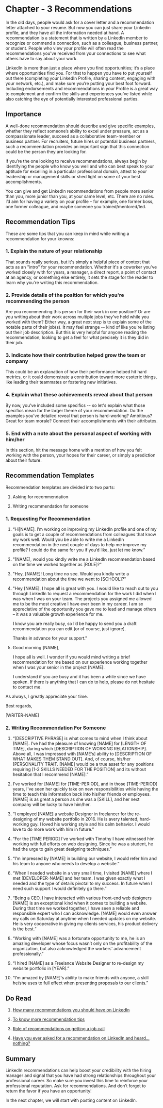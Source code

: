 # Chapter - 3 Recommendations
In the old days, people would ask for a cover letter and a recommendation letter attached to your resume. But now you can just share your Linkedin profile, and they have all the information needed at hand. 
A recommendation is a statement that is written by a LinkedIn member to recognize or commend a connection, such as a colleague, business partner, or student. People who view your profile will often read the recommendations you've received from your connections to see what others have to say about your work.

LinkedIn is more than just a place where you find opportunities; it’s a place where opportunities find you. For that to happen you have to put yourself out there (completing your LinkedIn Profile, sharing content, engaging with your network, etc.), and make sure you’re putting your best foot forward. Including endorsements and recommendations in your Profile is a great way to complement and confirm the skills and experiences you’ve listed while also catching the eye of potentially interested professional parties.

## Importance 
A well-done recommendation should describe and give specific examples, whether they reflect someone’s ability to excel under pressure, act as a compassionate leader, succeed as a collaborative team-member or business partner. For recruiters, future hires or potential business partners, such a recommendation provides an important sign that this connection could be the person they are looking for.

If you’re the one looking to receive recommendations, always begin by identifying the people who know you well and who can best speak to your aptitude for excelling in a particular professional domain, attest to your leadership or management skills or shed light on some of your best accomplishments.

You can give and get LinkedIn recommendations from people more senior than you, more junior than you, at your same level, etc. There are no rules. I’d aim for having a variety on your profile – for example, one former boss, one former colleague, and maybe someone you trained/mentored/led. 

## Recommendation Tips 
These are some tips that you can keep in mind while writing a recommendation for your knowns: 
### 1. Explain the nature of your  relationship
That sounds really serious, but it's simply a helpful piece of context that acts as an "intro" for your recommendation. Whether it's a coworker you've worked closely with for years, a manager, a direct report, a point of contact at an agency, or something else entirely, it sets the stage for the reader to learn why you're writing this recommendation.

### 2. Provide details of the position for which you're recommending the person
Are you recommending this person for their work in one position? Or are you writing about their work across multiple jobs they've held while you worked with them? Either way, a great next step is to explain some of the notable parts of their job(s). It may feel strange -- kind of like you're listing out their job description. But this is very helpful for anyone reading the recommendation, looking to get a feel for what precisely it is they did in their job. 

### 3. Indicate how their contribution helped grow the team or company
This could be an explanation of how their performance helped hit hard metrics, or it could demonstrate a contribution toward more esoteric things, like leading their teammates or fostering new initiatives.

### 4. Explain what these achievements reveal about that person
By now, you've included some specifics -- so let's explain what those specifics mean for the larger theme of your recommendation. Do the examples you've detailed reveal that person is hard-working? Ambitious? Great for team morale? Connect their accomplishments with their attributes.

### 5.  End with a note about the personal aspect of working with him/her
In this section, hit the message home with a mention of how you felt working with the person, your hopes for their career, or simply a prediction about their future.

## Recommendation Templates
Recommendation templates are divided into two parts:
1. Asking for recommendation

2. Writing recommendation for someone

### 1. Requesting For Recommendation

1. “Hi[NAME]. I’m working on improving my LinkedIn profile and one of my goals is to get a couple of recommendations from colleagues that know my work well. Would you be able to write me a LinkedIn recommendation in the next couple of days to help me improve my profile? I could do the same for you if you’d like, just let me know.”

2. "[NAME], would you kindly write me a LinkedIn recommendation based on the time we worked together as [ROLE]?"

3. "Hey, [NAME]! Long time no see. Would you kindly write a recommendation about the time we went to [SCHOOL]?"

4. "Hey [NAME],
   I hope all is great with you. I would like to reach out to you through LinkedIn to request a recommendation for the work I did when I was when I was on your team. The projects you assigned me allowed me to be the most creative I have ever been in my career. I am so appreciative of the opportunity you gave me to lead and manage others – it was a valuable growth experience for me.

   I know you are really busy, so I’d be happy to send you a draft recommendation you can edit (or of course, just ignore).

    Thanks in advance for your support."

5. Good morning [NAME],

      I hope all is well. I wonder if you would mind writing a brief recommendation for me based on our experience working together when I was your senior in the project [NAME].

    I understand if you are busy and it has been a while since we have spoken. If there is anything that I can do to help, please do not hesitate to contact me.

As always, I greatly appreciate your time.

Best regards,

[WRITER-NAME]

### 2. Writing Recommendation For Someone

1. “[DESCRIPTIVE PHRASE] is what comes to mind when I think about [NAME]. I’ve had the pleasure of knowing [NAME] for [LENGTH OF TIME], during which [DESCRIPTION OF WORKING RELATIONSHIP]. Above all, I was impressed with [NAME’s] ability to [DESCRIPTION OF WHAT MAKES THEM STAND OUT]. And, of course, his/her [PERSONALITY TRAIT. [NAME] would be a true asset for any positions requiring [1-2 SKILLS NEEDED FOR THE POSITION] and its without hesitation that I recommend [NAME].”

2. I've worked for [NAME] for [TIME-PERIOD], and in those [TIME-PERIOD] years, I've seen her quickly take on new responsibilities while having the time to teach this information back into his/her friends or employees. [NAME] is as great a person as she was a [SKILL], and her next company will be lucky to have him/her.

3. “I employed [NAME] a website Designer in freelancer for the re-designing of my website portfolio in 2016. He is avery talented, hard-working guy. I loved his working style and his calm behavior. I would love to do more work with him in future.”

4. “For the [TIME PERIOD] I’ve worked with Timothy I have witnessed him working with full efforts on web designing. Since he was a student, he had the urge to gain great designing techniques.”

5. “I’m impressed by [NAME] in building our website, I would refer him and his team to anyone who needs to develop a website.”

6. “When I needed website in a very small time, I visited [NAME] where I met [DEVELOPER-NAME] and her team. I was given exactly what I needed and the type of details pivotal to my success. In future when I need such support I would definitely go there.”

7. “Being a CEO, I have interacted with various front-end web designers [NAME] is an exceptional kind when it comes to building a website. During that time we worked together, I have seen a reliable and responsible expert who I can acknowledge. [NAME] would even answer my calls on Saturday at anytime when I needed updates on my website. He is very cooperative in giving my clients services, his product delivery is the best.”

8. “Working with [NAME] was a fortunate opportunity to me, he is an amazing developer whose focus wasn’t only on the profitability of the organization, but also acknowledged the workers’ advancement professionally.”

9. “I hired [NAME] as a Freelance Website Designer to re-design my website portfolio in [YEAR].”

10. “I’m amazed by [NAME]'s ability to make friends with anyone, a skill he/she uses to full effect when presenting proposals to our clients.”

## Do Read
1. [How many recommendations you should have on LinkedIn](https://medium.com/your-brand/linkedin-recommendations-needed-b832510636a6)

2. [To know more recommendation tips](https://www.themuse.com/advice/4-keys-to-scoring-amazing-linkedin-recommendations)

3. [Role of recommendations on getting a job call](https://www.vault.com/blogs/networking/pros-and-cons-of-linkedin-recommendations-according-to-10-hiring-managers)

4. [Have you ever asked for a recommendation on LinkedIn and heard…nothing?](https://www.impulsecreative.com/blog/5-ways-not-to-get-recommendations-on-linkedin)

## Summary
LinkedIn recommendations can help boost your credibility with the hiring manager and signal that you have had strong relationships throughout your professional career. So make sure you invest this time to reinforce your professional reputation. Ask for recommendations. And don’t forget to return the favor if you have an opportunity!

In the next chapter, we will start with posting content on LinkedIn.